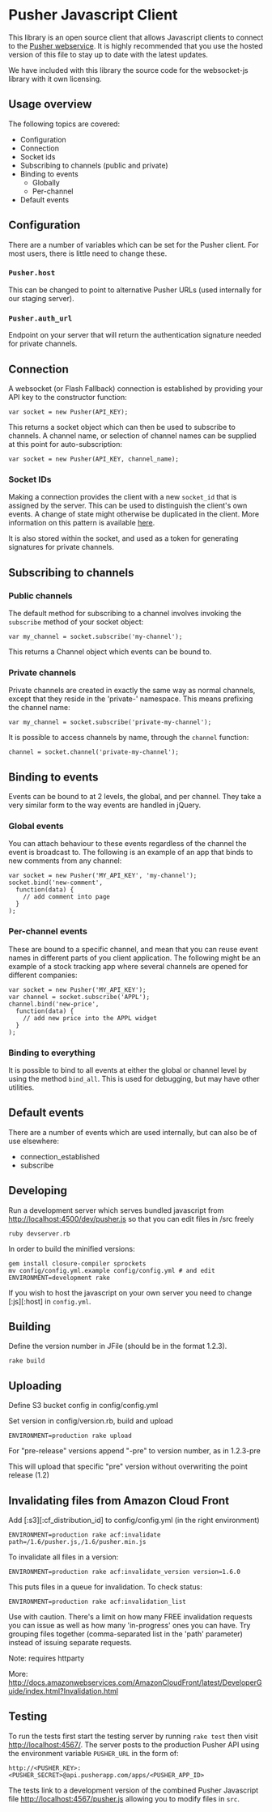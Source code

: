 # Pusher Javascript Client

This library is an open source client that allows Javascript clients to connect to the [Pusher webservice](http://pusherapp.com/). It is highly recommended that you use the hosted version of this file to stay up to date with the latest updates.

We have included with this library the source code for the websocket-js library with it own licensing.

## Usage overview

The following topics are covered:

* Configuration
* Connection
* Socket ids
* Subscribing to channels (public and private)
* Binding to events
  * Globally
  * Per-channel
* Default events

## Configuration

There are a number of variables which can be set for the Pusher client. For most users, there is little need to change these.

### `Pusher.host`

This can be changed to point to alternative Pusher URLs (used internally for our staging server).

### `Pusher.auth_url`

Endpoint on your server that will return the authentication signature needed for private channels.

## Connection

A websocket (or Flash Fallback) connection is established by providing your API key to the constructor function:

    var socket = new Pusher(API_KEY);

This returns a socket object which can then be used to subscribe to channels.
A channel name, or selection of channel names can be supplied at this point for auto-subscription:

    var socket = new Pusher(API_KEY, channel_name);

### Socket IDs

Making a connection provides the client with a new `socket_id` that is assigned by the server. This can be used to distinguish the client's own events. A change of state might otherwise be duplicated in the client. More information on this pattern is available [here](http://pusherapp.com/docs/duplicates).

It is also stored within the socket, and used as a token for generating signatures for private channels.

## Subscribing to channels

### Public channels

The default method for subscribing to a channel involves invoking the `subscribe` method of your socket object:

    var my_channel = socket.subscribe('my-channel');

This returns a Channel object which events can be bound to.

### Private channels

Private channels are created in exactly the same way as normal channels, except that they reside in the 'private-' namespace. This means prefixing the channel name:

    var my_channel = socket.subscribe('private-my-channel');

It is possible to access channels by name, through the `channel` function:

    channel = socket.channel('private-my-channel');

## Binding to events

Events can be bound to at 2 levels, the global, and per channel. They take a very similar form to the way events are handled in jQuery.

### Global events

You can attach behaviour to these events regardless of the channel the event is broadcast to. The following is an example of an app that binds to new comments from any channel:

    var socket = new Pusher('MY_API_KEY', 'my-channel');
    socket.bind('new-comment',
      function(data) {
        // add comment into page
      }
    );

### Per-channel events

These are bound to a specific channel, and mean that you can reuse event names in different parts of you client application. The following might be an example of a stock tracking app where several channels are opened for different companies:

    var socket = new Pusher('MY_API_KEY');
    var channel = socket.subscribe('APPL');
    channel.bind('new-price',
      function(data) {
        // add new price into the APPL widget
      }
    );

### Binding to everything

It is possible to bind to all events at either the global or channel level by using the method `bind_all`. This is used for debugging, but may have other utilities.

## Default events

There are a number of events which are used internally, but can also be of use elsewhere:

* connection_established
* subscribe

## Developing

Run a development server which serves bundled javascript from <http://localhost:4500/dev/pusher.js> so that you can edit files in /src freely

    ruby devserver.rb

In order to build the minified versions:

    gem install closure-compiler sprockets
    mv config/config.yml.example config/config.yml # and edit
    ENVIRONMENT=development rake

If you wish to host the javascript on your own server you need to change [:js][:host] in `config.yml`.

## Building

Define the version number in JFile (should be in the format 1.2.3).

    rake build

## Uploading

Define S3 bucket config in config/config.yml

Set version in config/version.rb, build and upload

    ENVIRONMENT=production rake upload
    
For "pre-release" versions append "-pre" to version number, as in 1.2.3-pre

This will upload that specific "pre" version without overwriting the point release (1.2)

## Invalidating files from Amazon Cloud Front

Add [:s3][:cf_distribution_id] to config/config.yml (in the right environment)

    ENVIRONMENT=production rake acf:invalidate path=/1.6/pusher.js,/1.6/pusher.min.js
    
To invalidate all files in a version:

    ENVIRONMENT=production rake acf:invalidate_version version=1.6.0

This puts files in a queue for invalidation. To check status:

    ENVIRONMENT=production rake acf:invalidation_list
    
Use with caution. There's a limit on how many FREE invalidation requests you can issue as well as how many 'in-progress' ones you can have. Try grouping files together (comma-separated list in the 'path' parameter) instead of issuing separate requests.

Note: requires httparty

More: http://docs.amazonwebservices.com/AmazonCloudFront/latest/DeveloperGuide/index.html?Invalidation.html

## Testing

To run the tests first start the testing server by running `rake test` then visit <http://localhost:4567/>. The server posts to the production Pusher API using the environment variable `PUSHER_URL` in the form of:

    http://<PUSHER_KEY>:<PUSHER_SECRET>@api.pusherapp.com/apps/<PUSHER_APP_ID>

The tests link to a development version of the combined Pusher Javascript file <http://localhost:4567/pusher.js> allowing you to modify files in `src`.
